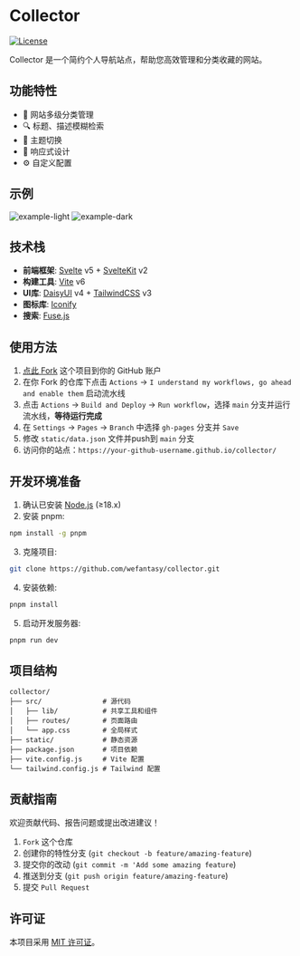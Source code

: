 # Collector

[![License](https://img.shields.io/badge/license-MIT-blue.svg)](LICENSE)

Collector 是一个简约个人导航站点，帮助您高效管理和分类收藏的网站。

## 功能特性

- 📁 网站多级分类管理
- 🔍 标题、描述模糊检索
- 🎨 主题切换
- 📱 响应式设计
- ⚙️ 自定义配置

## 示例

![example-light](./static/img/light.jpg)
![example-dark](./static/img/dark.jpg)

## 技术栈

- **前端框架**: [Svelte](https://svelte.dev) v5 + [SvelteKit](https://kit.svelte.dev) v2
- **构建工具**: [Vite](https://vitejs.dev) v6
- **UI库**: [DaisyUI](https://daisyui.com) v4 + [TailwindCSS](https://tailwindcss.com) v3
- **图标库**: [Iconify](https://iconify.design)
- **搜索**: [Fuse.js](https://fusejs.io)

## 使用方法

1. [点此 Fork](https://github.com/wujiongs/collector/fork) 这个项目到你的 GitHub 账户
2. 在你 Fork 的仓库下点击 `Actions` -> `I understand my workflows, go ahead and enable them` 启动流水线
3. 点击 `Actions` -> `Build and Deploy` -> `Run workflow`，选择 `main` 分支并运行流水线，**等待运行完成**
4. 在 `Settings` -> `Pages` -> `Branch` 中选择 `gh-pages` 分支并 `Save`
5. 修改 `static/data.json` 文件并push到 `main` 分支
6. 访问你的站点：`https://your-github-username.github.io/collector/`

## 开发环境准备

1. 确认已安装 [Node.js](https://nodejs.org) (≥18.x)
2. 安装 pnpm:
```bash
npm install -g pnpm
```
3. 克隆项目:
```bash
git clone https://github.com/wefantasy/collector.git
```
4. 安装依赖:
```bash
pnpm install 
```
5. 启动开发服务器:
```bash
pnpm run dev
```

## 项目结构

```
collector/
├── src/               # 源代码
│   ├── lib/           # 共享工具和组件
│   ├── routes/        # 页面路由
│   └── app.css        # 全局样式
├── static/            # 静态资源
├── package.json       # 项目依赖
├── vite.config.js     # Vite 配置
└── tailwind.config.js # Tailwind 配置
```

## 贡献指南

欢迎贡献代码、报告问题或提出改进建议！

1. `Fork` 这个仓库
2. 创建你的特性分支 (`git checkout -b feature/amazing-feature`)
3. 提交你的改动 (`git commit -m 'Add some amazing feature`)
4. 推送到分支 (`git push origin feature/amazing-feature`)
5. 提交 `Pull Request`


## 许可证

本项目采用 [MIT 许可证](LICENSE)。
